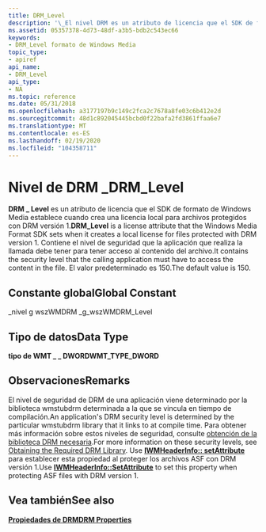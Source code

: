 ```yaml
---
title: DRM_Level
description: '\_El nivel DRM es un atributo de licencia que el SDK de formato de Windows Media establece al crear una licencia local para los archivos protegidos con DRM versión 1.'
ms.assetid: 05357378-4d73-48df-a3b5-bdb2c543ec66
keywords:
- DRM_Level formato de Windows Media
topic_type:
- apiref
api_name:
- DRM_Level
api_type:
- NA
ms.topic: reference
ms.date: 05/31/2018
ms.openlocfilehash: a3177197b9c149c2fca2c7678a8fe03c6b412e2d
ms.sourcegitcommit: 48d1c892045445bcbd0f22bafa2fd3861ffaa6e7
ms.translationtype: MT
ms.contentlocale: es-ES
ms.lasthandoff: 02/19/2020
ms.locfileid: "104358711"
---
```

# <a name="drm_level"></a><span data-ttu-id="978f5-104">Nivel de DRM \_</span><span class="sxs-lookup"><span data-stu-id="978f5-104">DRM\_Level</span></span>

<span data-ttu-id="978f5-105">**DRM \_ Level** es un atributo de licencia que el SDK de formato de Windows Media establece cuando crea una licencia local para archivos protegidos con DRM versión 1.</span><span class="sxs-lookup"><span data-stu-id="978f5-105">**DRM\_Level** is a license attribute that the Windows Media Format SDK sets when it creates a local license for files protected with DRM version 1.</span></span> <span data-ttu-id="978f5-106">Contiene el nivel de seguridad que la aplicación que realiza la llamada debe tener para tener acceso al contenido del archivo.</span><span class="sxs-lookup"><span data-stu-id="978f5-106">It contains the security level that the calling application must have to access the content in the file.</span></span> <span data-ttu-id="978f5-107">El valor predeterminado es 150.</span><span class="sxs-lookup"><span data-stu-id="978f5-107">The default value is 150.</span></span>

## <a name="global-constant"></a><span data-ttu-id="978f5-108">Constante global</span><span class="sxs-lookup"><span data-stu-id="978f5-108">Global Constant</span></span>

<span data-ttu-id="978f5-109">\_nivel g wszWMDRM \_</span><span class="sxs-lookup"><span data-stu-id="978f5-109">g\_wszWMDRM\_Level</span></span>

## <a name="data-type"></a><span data-ttu-id="978f5-110">Tipo de datos</span><span class="sxs-lookup"><span data-stu-id="978f5-110">Data Type</span></span>

<span data-ttu-id="978f5-111">**tipo de WMT \_ \_ DWORD**</span><span class="sxs-lookup"><span data-stu-id="978f5-111">**WMT\_TYPE\_DWORD**</span></span>

## <a name="remarks"></a><span data-ttu-id="978f5-112">Observaciones</span><span class="sxs-lookup"><span data-stu-id="978f5-112">Remarks</span></span>

<span data-ttu-id="978f5-113">El nivel de seguridad de DRM de una aplicación viene determinado por la biblioteca wmstubdrm determinada a la que se vincula en tiempo de compilación.</span><span class="sxs-lookup"><span data-stu-id="978f5-113">An application's DRM security level is determined by the particular wmstubdrm library that it links to at compile time.</span></span> <span data-ttu-id="978f5-114">Para obtener más información sobre estos niveles de seguridad, consulte [obtención de la biblioteca DRM necesaria](obtaining-the-required-drm-library.md).</span><span class="sxs-lookup"><span data-stu-id="978f5-114">For more information on these security levels, see [Obtaining the Required DRM Library](obtaining-the-required-drm-library.md).</span></span> <span data-ttu-id="978f5-115">Use [**IWMHeaderInfo:: setAttribute**](/previous-versions/windows/desktop/api/Wmsdkidl/nf-wmsdkidl-iwmheaderinfo-setattribute) para establecer esta propiedad al proteger los archivos ASF con DRM versión 1.</span><span class="sxs-lookup"><span data-stu-id="978f5-115">Use [**IWMHeaderInfo::SetAttribute**](/previous-versions/windows/desktop/api/Wmsdkidl/nf-wmsdkidl-iwmheaderinfo-setattribute) to set this property when protecting ASF files with DRM version 1.</span></span>

## <a name="see-also"></a><span data-ttu-id="978f5-116">Vea también</span><span class="sxs-lookup"><span data-stu-id="978f5-116">See also</span></span>

<dl> <dt>

[<span data-ttu-id="978f5-117">**Propiedades de DRM**</span><span class="sxs-lookup"><span data-stu-id="978f5-117">**DRM Properties**</span></span>](drm-properties.md)
</dt> </dl>

 

 




